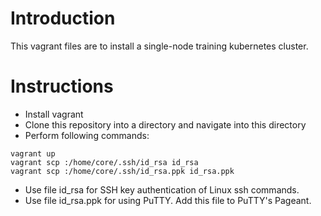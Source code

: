 # Introduction
This vagrant files are to install a single-node training kubernetes cluster.

# Instructions
- Install vagrant
- Clone this repository into a directory and navigate into this directory
- Perform following commands:
```
vagrant up
vagrant scp :/home/core/.ssh/id_rsa id_rsa
vagrant scp :/home/core/.ssh/id_rsa.ppk id_rsa.ppk
```
- Use file id_rsa for SSH key authentication of Linux ssh commands.
- Use file id_rsa.ppk for using PuTTY. Add this file to PuTTY's Pageant.
